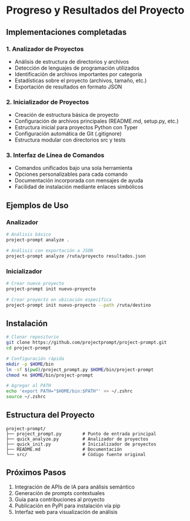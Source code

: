 # Progreso y Resultados del Proyecto

## Implementaciones completadas

### 1. Analizador de Proyectos
- Análisis de estructura de directorios y archivos
- Detección de lenguajes de programación utilizados
- Identificación de archivos importantes por categoría
- Estadísticas sobre el proyecto (archivos, tamaño, etc.)
- Exportación de resultados en formato JSON

### 2. Inicializador de Proyectos
- Creación de estructura básica de proyecto
- Configuración de archivos principales (README.md, setup.py, etc.)
- Estructura inicial para proyectos Python con Typer
- Configuración automática de Git (.gitignore)
- Estructura modular con directorios src y tests

### 3. Interfaz de Línea de Comandos
- Comandos unificados bajo una sola herramienta
- Opciones personalizables para cada comando
- Documentación incorporada con mensajes de ayuda
- Facilidad de instalación mediante enlaces simbólicos

## Ejemplos de Uso

### Analizador
```bash
# Análisis básico
project-prompt analyze .

# Análisis con exportación a JSON
project-prompt analyze /ruta/proyecto resultados.json
```

### Inicializador
```bash
# Crear nuevo proyecto
project-prompt init nuevo-proyecto

# Crear proyecto en ubicación específica
project-prompt init nuevo-proyecto --path /ruta/destino
```

## Instalación

```bash
# Clonar repositorio
git clone https://github.com/projectprompt/project-prompt.git
cd project-prompt

# Configuración rápida
mkdir -p $HOME/bin
ln -sf $(pwd)/project_prompt.py $HOME/bin/project-prompt
chmod +x $HOME/bin/project-prompt

# Agregar al PATH
echo 'export PATH="$HOME/bin:$PATH"' >> ~/.zshrc
source ~/.zshrc
```

## Estructura del Proyecto

```
project-prompt/
├── project_prompt.py        # Punto de entrada principal
├── quick_analyze.py         # Analizador de proyectos
├── quick_init.py            # Inicializador de proyectos
├── README.md                # Documentación
└── src/                     # Código fuente original
```

## Próximos Pasos

1. Integración de APIs de IA para análisis semántico
2. Generación de prompts contextuales
3. Guía para contribuciones al proyecto
4. Publicación en PyPI para instalación vía pip
5. Interfaz web para visualización de análisis
